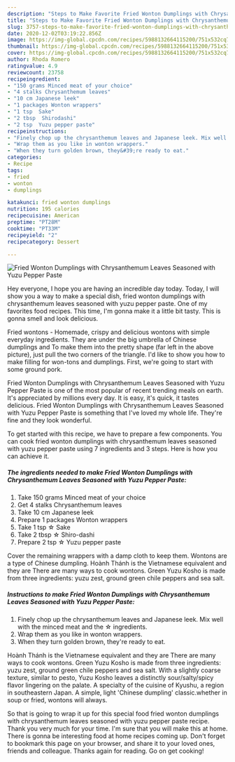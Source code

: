 ```yaml
---
description: "Steps to Make Favorite Fried Wonton Dumplings with Chrysanthemum Leaves Seasoned with Yuzu Pepper Paste"
title: "Steps to Make Favorite Fried Wonton Dumplings with Chrysanthemum Leaves Seasoned with Yuzu Pepper Paste"
slug: 3757-steps-to-make-favorite-fried-wonton-dumplings-with-chrysanthemum-leaves-seasoned-with-yuzu-pepper-paste
date: 2020-12-02T03:19:22.856Z
image: https://img-global.cpcdn.com/recipes/5988132664115200/751x532cq70/fried-wonton-dumplings-with-chrysanthemum-leaves-seasoned-with-yuzu-pepper-paste-recipe-main-photo.jpg
thumbnail: https://img-global.cpcdn.com/recipes/5988132664115200/751x532cq70/fried-wonton-dumplings-with-chrysanthemum-leaves-seasoned-with-yuzu-pepper-paste-recipe-main-photo.jpg
cover: https://img-global.cpcdn.com/recipes/5988132664115200/751x532cq70/fried-wonton-dumplings-with-chrysanthemum-leaves-seasoned-with-yuzu-pepper-paste-recipe-main-photo.jpg
author: Rhoda Romero
ratingvalue: 4.9
reviewcount: 23758
recipeingredient:
- "150 grams Minced meat of your choice"
- "4 stalks Chrysanthemum leaves"
- "10 cm Japanese leek"
- "1 packages Wonton wrappers"
- "1 tsp  Sake"
- "2 tbsp  Shirodashi"
- "2 tsp  Yuzu pepper paste"
recipeinstructions:
- "Finely chop up the chrysanthemum leaves and Japanese leek. Mix well with the minced meat and the ☆ ingredients."
- "Wrap them as you like in wonton wrappers."
- "When they turn golden brown, they&#39;re ready to eat."
categories:
- Recipe
tags:
- fried
- wonton
- dumplings

katakunci: fried wonton dumplings 
nutrition: 195 calories
recipecuisine: American
preptime: "PT28M"
cooktime: "PT33M"
recipeyield: "2"
recipecategory: Dessert

---
```



![Fried Wonton Dumplings with Chrysanthemum Leaves Seasoned with Yuzu Pepper Paste](https://img-global.cpcdn.com/recipes/5988132664115200/751x532cq70/fried-wonton-dumplings-with-chrysanthemum-leaves-seasoned-with-yuzu-pepper-paste-recipe-main-photo.jpg)

Hey everyone, I hope you are having an incredible day today. Today, I will show you a way to make a special dish, fried wonton dumplings with chrysanthemum leaves seasoned with yuzu pepper paste. One of my favorites food recipes. This time, I'm gonna make it a little bit tasty. This is gonna smell and look delicious.

Fried wontons - Homemade, crispy and delicious wontons with simple everyday ingredients. They are under the big umbrella of Chinese dumplings and To make them into the pretty shape (far left in the above picture), just pull the two corners of the triangle. I&#39;d like to show you how to make filling for won-tons and dumplings. First, we&#39;re going to start with some ground pork.

Fried Wonton Dumplings with Chrysanthemum Leaves Seasoned with Yuzu Pepper Paste is one of the most popular of recent trending meals on earth. It's appreciated by millions every day. It is easy, it's quick, it tastes delicious. Fried Wonton Dumplings with Chrysanthemum Leaves Seasoned with Yuzu Pepper Paste is something that I've loved my whole life. They're fine and they look wonderful.


To get started with this recipe, we have to prepare a few components. You can cook fried wonton dumplings with chrysanthemum leaves seasoned with yuzu pepper paste using 7 ingredients and 3 steps. Here is how you can achieve it.

<!--inarticleads1-->

##### The ingredients needed to make Fried Wonton Dumplings with Chrysanthemum Leaves Seasoned with Yuzu Pepper Paste:

1. Take 150 grams Minced meat of your choice
1. Get 4 stalks Chrysanthemum leaves
1. Take 10 cm Japanese leek
1. Prepare 1 packages Wonton wrappers
1. Take 1 tsp ☆ Sake
1. Take 2 tbsp ☆ Shiro-dashi
1. Prepare 2 tsp ☆ Yuzu pepper paste


Cover the remaining wrappers with a damp cloth to keep them. Wontons are a type of Chinese dumpling. Hoành Thánh is the Vietnamese equivalent and they are There are many ways to cook wontons. Green Yuzu Kosho is made from three ingredients: yuzu zest, ground green chile peppers and sea salt. 

<!--inarticleads2-->

##### Instructions to make Fried Wonton Dumplings with Chrysanthemum Leaves Seasoned with Yuzu Pepper Paste:

1. Finely chop up the chrysanthemum leaves and Japanese leek. Mix well with the minced meat and the ☆ ingredients.
1. Wrap them as you like in wonton wrappers.
1. When they turn golden brown, they&#39;re ready to eat.


Hoành Thánh is the Vietnamese equivalent and they are There are many ways to cook wontons. Green Yuzu Kosho is made from three ingredients: yuzu zest, ground green chile peppers and sea salt. With a slightly coarse texture, similar to pesto, Yuzu Kosho leaves a distinctly sour/salty/spicy flavor lingering on the palate. A specialty of the cuisine of Kyushu, a region in southeastern Japan. A simple, light &#39;Chinese dumpling&#39; classic.whether in soup or fried, wontons will always. 

So that is going to wrap it up for this special food fried wonton dumplings with chrysanthemum leaves seasoned with yuzu pepper paste recipe. Thank you very much for your time. I'm sure that you will make this at home. There is gonna be interesting food at home recipes coming up. Don't forget to bookmark this page on your browser, and share it to your loved ones, friends and colleague. Thanks again for reading. Go on get cooking!
